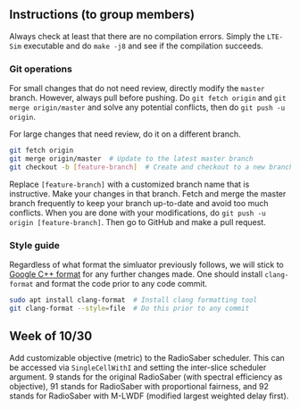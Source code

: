 ## Instructions (to group members)

Always check at least that there are no compilation errors. Simply the `LTE-Sim` executable and do `make -j8` and see if the compilation succeeds.

### Git operations

For small changes that do not need review, directly modify the `master` branch. However, always pull before pushing. Do `git fetch origin` and `git merge origin/master` and solve any potential conflicts, then do `git push -u origin`.

For large changes that need review, do it on a different branch.

```bash
git fetch origin
git merge origin/master  # Update to the latest master branch
git checkout -b [feature-branch]  # Create and checkout to a new branch
```

Replace `[feature-branch]` with a customized branch name that is instructive. Make your changes in that branch. Fetch and merge the master branch frequently to keep your branch up-to-date and avoid too much conflicts. When you are done with your modifications, do `git push -u origin [feature-branch]`. Then go to GitHub and make a pull request.

### Style guide

Regardless of what format the simluator previously follows, we will stick to [Google C++ format](https://google.github.io/styleguide/cppguide.html) for any further changes made. One should install `clang-format` and format the code prior to any code commit.

```bash
sudo apt install clang-format  # Install clang formatting tool
git clang-format --style=file  # Do this prior to any commit
```

## Week of 10/30

Add customizable objective (metric) to the RadioSaber scheduler. This can be accessed via `SingleCellWithI` and setting the inter-slice scheduler argument. 9 stands for the original RadioSaber (with spectral efficiency as objective), 91 stands for RadioSaber with proportional fairness, and 92 stands for RadioSaber with M-LWDF (modified largest weighted delay first).
